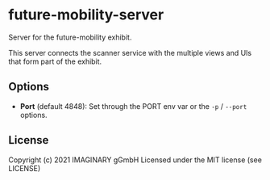 # future-mobility-server

Server for the future-mobility exhibit.

This server connects the scanner service with the multiple views and UIs that form part of the
exhibit.

## Options

- **Port** (default 4848): Set through the PORT env var or the `-p` / `--port` options.

## License

Copyright (c) 2021 IMAGINARY gGmbH
Licensed under the MIT license (see LICENSE)

